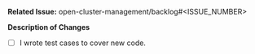 **Related Issue:**  open-cluster-management/backlog#<ISSUE_NUMBER>

**Description of Changes**

- [ ] I wrote test cases to cover new code.